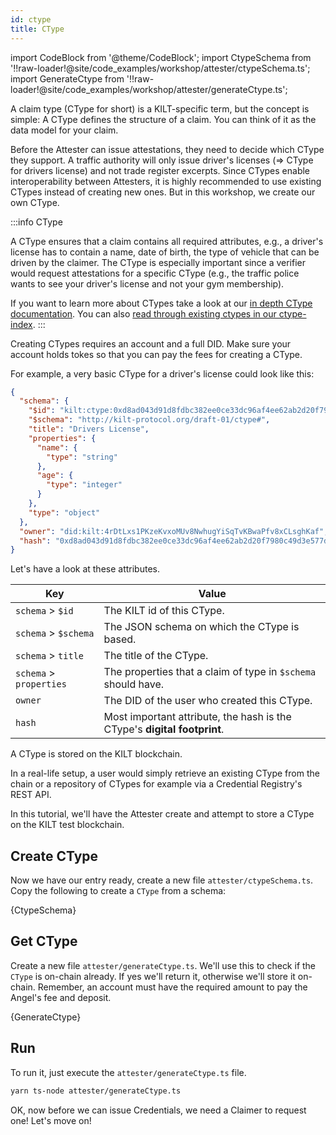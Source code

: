 ```yaml
---
id: ctype
title: CType
---
```


import CodeBlock from '@theme/CodeBlock';
import CtypeSchema from '!!raw-loader!@site/code_examples/workshop/attester/ctypeSchema.ts';
import GenerateCtype from '!!raw-loader!@site/code_examples/workshop/attester/generateCtype.ts';

A claim type (CType for short) is a KILT-specific term, but the concept is simple:
A CType defines the structure of a claim.
You can think of it as the data model for your claim.


Before the <span className="label-role attester">Attester</span> can issue attestations, they need to decide which CType they support.
A traffic authority will only issue driver's licenses (=> CType for drivers license) and not trade register excerpts.
Since CTypes enable interoperability between Attesters, it is highly recommended to use existing CTypes instead of creating new ones.
But in this workshop, we create our own CType.

:::info CType

A CType ensures that a claim contains all required attributes, e.g., a driver's license has to contain a name, date of birth, the type of vehicle that can be driven by the claimer.
The CType is especially important since a verifier would request attestations for a specific CType (e.g., the traffic police wants to see your driver's license and not your gym membership).

If you want to learn more about CTypes take a look at our [in depth CType documentation](/docs/concepts/credentials/ctypes).
You can also [read through existing ctypes in our ctype-index](https://github.com/KILTprotocol/ctype-index).
:::

Creating CTypes requires an account and a full DID.
Make sure your account holds tokes so that you can pay the fees for creating a CType.

For example, a very basic CType for a driver's license could look like this:

```json
{
  "schema": {
    "$id": "kilt:ctype:0xd8ad043d91d8fdbc382ee0ce33dc96af4ee62ab2d20f7980c49d3e577d80e5f5",
    "$schema": "http://kilt-protocol.org/draft-01/ctype#",
    "title": "Drivers License",
    "properties": {
      "name": {
        "type": "string"
      },
      "age": {
        "type": "integer"
      }
    },
    "type": "object"
  },
  "owner": "did:kilt:4rDtLxs1PKzeKvxoMUv8NwhugYiSqTvKBwaPfv8xCLsghKaf",
  "hash": "0xd8ad043d91d8fdbc382ee0ce33dc96af4ee62ab2d20f7980c49d3e577d80e5f5"
}
```

Let's have a look at these attributes.

| Key                     | Value                                                                    |
| ----------------------- | ------------------------------------------------------------------------ |
| `schema` > `$id`        | The KILT id of this CType.                                               |
| `schema` > `$schema`    | The JSON schema on which the CType is based.                             |
| `schema` > `title`      | The title of the CType.                                                  |
| `schema` > `properties` | The properties that a claim of type in `$schema` should have.            |
| `owner`                 | The DID of the user who created this CType.                              |
| `hash`                  | Most important attribute, the hash is the CType's **digital footprint**. |

A CType is stored on the KILT blockchain.

In a real-life setup, a user would simply retrieve an existing CType from the chain or a repository of CTypes for example via a Credential Registry's REST API.

In this tutorial, we'll have the <span className="label-role attester">Attester</span> create and attempt to store a CType on the KILT test blockchain.

## Create CType

Now we have our entry ready, create a new file `attester/ctypeSchema.ts`.
Copy the following to create a `CType` from a schema:

<CodeBlock title="attester/ctypeSchema.ts" className="language-ts">
  {CtypeSchema}
</CodeBlock>

## Get CType

Create a new file `attester/generateCtype.ts`.
We'll use this to check if the `CType` is on-chain already.
If yes we'll return it, otherwise we'll store it on-chain.
Remember, an account must have the required amount to pay the Angel's fee and deposit.

<CodeBlock title="attester/generateCtype.ts" className="language-ts">
  {GenerateCtype}
</CodeBlock>

## Run

To run it, just execute the `attester/generateCtype.ts` file.

```bash
yarn ts-node attester/generateCtype.ts
```

OK, now before we can issue Credentials, we need a <span className="label-role claimer">Claimer</span> to request one! Let's move on!
